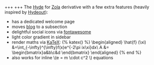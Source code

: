 +++
+++
The [Hyde](https://github.com/getzola/hyde) for [Zola](https://getzola.org) derivative with a few extra features (heavily inspired by [Hydeout](https://github.com/fongandrew/hydeout)):
- has a dedicated welcome page
- moves [blog](/blog) to a subsection
- delightful social icons via [fontawesome](https://fontawesome.com)
- light color gradient in sidebar
- render maths via [KaTeX](https://katex.org):
{% katex() %}
\begin{aligned}
\hat{f} (\xi) &=\int_{-\infty}^{\infty}f(x)e^{-2\pi ix\xi}dx\\
A &= \begin{bmatrix}a&b\\c&d \end{bmatrix}
\end{aligned}
{% end %}
- also works for inline \\(e = m \cdot c^2 \\) equations
